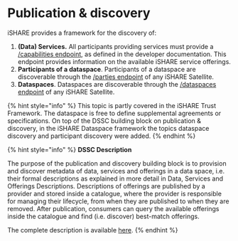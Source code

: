 # Publication & discovery

iSHARE provides a framework for the discovery of:

1. **(Data) Services.** All participants providing services must provide a [/capabilities endpoint](https://dev.ishare.eu/common/capabilities.html), as defined in the developer documentation. This endpoint provides information on the available iSHARE service offerings.&#x20;
2. **Participants of a dataspace**. Participants of a dataspace are discoverable through the [/parties endpoint](https://dev.ishare.eu/satellite/parties.html) of any iSHARE Satellite.
3. **Dataspaces**. Dataspaces are discoverable through the [/dataspaces endpoint](https://dev.ishare.eu/satellite/dataspaces.html) of any iSHARE Satellite.

{% hint style="info" %}
This topic is partly covered in the iSHARE Trust Framework. The dataspace is free to define supplemental agreements or specifications. On top of the DSSC building block on publication & discovery, in the iSHARE Dataspace framework the topics dataspace discovery and participant discovery were added.
{% endhint %}

{% hint style="info" %}
**DSSC Description**

The purpose of the publication and discovery building block is to provision and discover metadata of data, services and offerings in a data space, i.e. their formal descriptions as explained in more detail in Data, Services and Offerings Descriptions. Descriptions of offerings are published by a provider and stored inside a catalogue, where the provider is responsible for managing their lifecycle, from when they are published to when they are removed. After publication, consumers can query the available offerings inside the catalogue and find (i.e. discover) best-match offerings.

The complete description is available [here](https://dssc.eu/space/BVE/357076320/Publication+and+Discovery).
{% endhint %}
